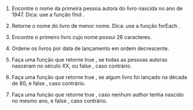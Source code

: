 1. Encontre o nome da primeira pessoa autora do livro nascida no ano de 1947.
  Dica: use a função find .

2. Retorne o nome do livro de menor nome.
  Dica: use a função forEach .

3. Encontre o primeiro livro cujo nome possui 26 caracteres.
4. Ordene os livros por data de lançamento em ordem decrescente.
5. Faça uma função que retorne true , se todas as pessoas autoras nasceram no século XX, ou false , caso contrário.
6. Faça uma função que retorne true , se algum livro foi lançado na década de 80, e false , caso contrário.
7. Faça uma função que retorne true , caso nenhum author tenha nascido no mesmo ano, e false , caso contrário.
